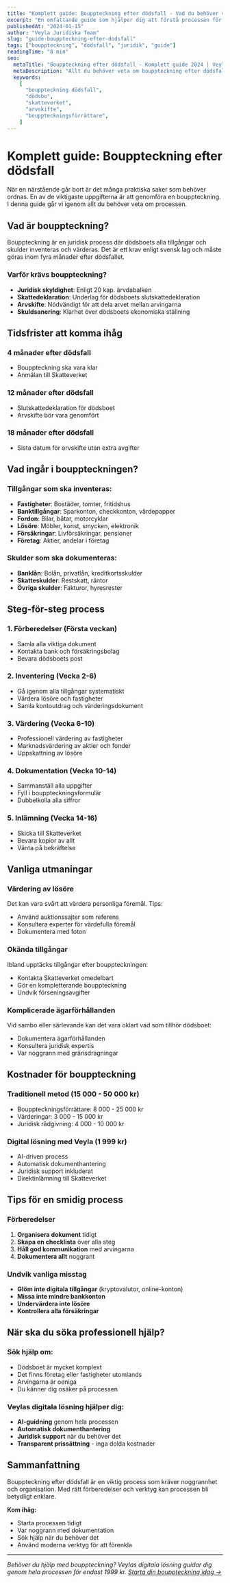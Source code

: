 ```yaml
---
title: "Komplett guide: Bouppteckning efter dödsfall - Vad du behöver veta"
excerpt: "En omfattande guide som hjälper dig att förstå processen för bouppteckning efter dödsfall. Lär dig om tidsfrister, dokument och praktiska steg."
publishedAt: "2024-01-15"
author: "Veyla Juridiska Team"
slug: "guide-bouppteckning-efter-dodsfall"
tags: ["bouppteckning", "dödsfall", "juridik", "guide"]
readingTime: "8 min"
seo:
  metaTitle: "Bouppteckning efter dödsfall - Komplett guide 2024 | Veyla"
  metaDescription: "Allt du behöver veta om bouppteckning efter dödsfall. Tidsfrister, dokument, steg-för-steg guide. Få hjälp av Veylas digitala lösning."
  keywords:
    [
      "bouppteckning dödsfall",
      "dödsbo",
      "skatteverket",
      "arvskifte",
      "bouppteckningsförrättare",
    ]
---
```


# Komplett guide: Bouppteckning efter dödsfall

När en närstående går bort är det många praktiska saker som behöver ordnas. En av de viktigaste uppgifterna är att genomföra en bouppteckning. I denna guide går vi igenom allt du behöver veta om processen.

## Vad är bouppteckning?

Bouppteckning är en juridisk process där dödsboets alla tillgångar och skulder inventeras och värderas. Det är ett krav enligt svensk lag och måste göras inom fyra månader efter dödsfallet.

### Varför krävs bouppteckning?

- **Juridisk skyldighet**: Enligt 20 kap. ärvdabalken
- **Skattedeklaration**: Underlag för dödsboets slutskattedeklaration
- **Arvskifte**: Nödvändigt för att dela arvet mellan arvingarna
- **Skuldsanering**: Klarhet över dödsboets ekonomiska ställning

## Tidsfrister att komma ihåg

### 4 månader efter dödsfall

- Bouppteckning ska vara klar
- Anmälan till Skatteverket

### 12 månader efter dödsfall

- Slutskattedeklaration för dödsboet
- Arvskifte bör vara genomfört

### 18 månader efter dödsfall

- Sista datum för arvskifte utan extra avgifter

## Vad ingår i bouppteckningen?

### Tillgångar som ska inventeras:

- **Fastigheter**: Bostäder, tomter, fritidshus
- **Banktillgångar**: Sparkonton, checkkonton, värdepapper
- **Fordon**: Bilar, båtar, motorcyklar
- **Lösöre**: Möbler, konst, smycken, elektronik
- **Försäkringar**: Livförsäkringar, pensioner
- **Företag**: Aktier, andelar i företag

### Skulder som ska dokumenteras:

- **Banklån**: Bolån, privatlån, kreditkortsskulder
- **Skatteskulder**: Restskatt, räntor
- **Övriga skulder**: Fakturor, hyresrester

## Steg-för-steg process

### 1. Förberedelser (Första veckan)

- Samla alla viktiga dokument
- Kontakta bank och försäkringsbolag
- Bevara dödsboets post

### 2. Inventering (Vecka 2-6)

- Gå igenom alla tillgångar systematiskt
- Värdera lösöre och fastigheter
- Samla kontoutdrag och värderingsdokument

### 3. Värdering (Vecka 6-10)

- Professionell värdering av fastigheter
- Marknadsvärdering av aktier och fonder
- Uppskattning av lösöre

### 4. Dokumentation (Vecka 10-14)

- Sammanställ alla uppgifter
- Fyll i bouppteckningsformulär
- Dubbelkolla alla siffror

### 5. Inlämning (Vecka 14-16)

- Skicka till Skatteverket
- Bevara kopior av allt
- Vänta på bekräftelse

## Vanliga utmaningar

### Värdering av lösöre

Det kan vara svårt att värdera personliga föremål. Tips:

- Använd auktionssajter som referens
- Konsultera experter för värdefulla föremål
- Dokumentera med foton

### Okända tillgångar

Ibland upptäcks tillgångar efter bouppteckningen:

- Kontakta Skatteverket omedelbart
- Gör en kompletterande bouppteckning
- Undvik förseningsavgifter

### Komplicerade ägarförhållanden

Vid sambo eller särlevande kan det vara oklart vad som tillhör dödsboet:

- Dokumentera ägarförhållanden
- Konsultera juridisk expertis
- Var noggrann med gränsdragningar

## Kostnader för bouppteckning

### Traditionell metod (15 000 - 50 000 kr)

- Bouppteckningsförrättare: 8 000 - 25 000 kr
- Värderingar: 3 000 - 15 000 kr
- Juridisk rådgivning: 4 000 - 10 000 kr

### Digital lösning med Veyla (1 999 kr)

- AI-driven process
- Automatisk dokumenthantering
- Juridisk support inkluderat
- Direktinlämning till Skatteverket

## Tips för en smidig process

### Förberedelser

1. **Organisera dokument** tidigt
2. **Skapa en checklista** över alla steg
3. **Håll god kommunikation** med arvingarna
4. **Dokumentera allt** noggrant

### Undvik vanliga misstag

- **Glöm inte digitala tillgångar** (kryptovalutor, online-konton)
- **Missa inte mindre bankkonton**
- **Undervärdera inte lösöre**
- **Kontrollera alla försäkringar**

## När ska du söka professionell hjälp?

### Sök hjälp om:

- Dödsboet är mycket komplext
- Det finns företag eller fastigheter utomlands
- Arvingarna är oeniga
- Du känner dig osäker på processen

### Veylas digitala lösning hjälper dig:

- **AI-guidning** genom hela processen
- **Automatisk dokumenthantering**
- **Juridisk support** när du behöver det
- **Transparent prissättning** - inga dolda kostnader

## Sammanfattning

Bouppteckning efter dödsfall är en viktig process som kräver noggrannhet och organisation. Med rätt förberedelser och verktyg kan processen bli betydligt enklare.

**Kom ihåg:**

- Starta processen tidigt
- Var noggrann med dokumentation
- Sök hjälp när du behöver det
- Använd moderna verktyg för att förenkla

---

_Behöver du hjälp med bouppteckning? Veylas digitala lösning guidar dig genom hela processen för endast 1999 kr. [Starta din bouppteckning idag →](/)_
